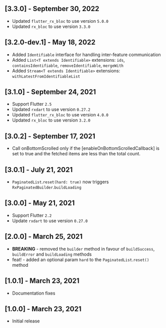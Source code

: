 ## [3.3.0] - September 30, 2022
* Updated `flutter_rx_bloc` to use version `5.0.0`
* Updated `rx_bloc` to use version `3.3.0`

## [3.2.0-dev.1] - May 18, 2022
- Added `Identifiable` interface for handling inter-feature communication
- Added `List<T extends Identifiable>` extensions: `ids`, `containsIdentifiable`, `removeIdentifiable`, `mergeWith`
- Added `Stream<T extends Identifiable>` extensions: `withLatestFromIdentifiableList`

## [3.1.0] - September 24, 2021
* Support Flutter `2.5`
* Updated `rxdart` to use version `0.27.2`
* Updated `flutter_rx_bloc` to use version `4.0.0`
* Updated `rx_bloc` to use version `3.2.0`

## [3.0.2] - September 17, 2021
* Call onBottomScrolled only if the [enableOnBottomScrolledCallback] is set to true and the fetched items are less than the total count.

## [3.0.1] - July 21, 2021
* `PaginatedList`.`reset(hard: true)` now triggers `RxPaginatedBuilder`.`buildLoading`

## [3.0.0] - May 21, 2021
* Support Flutter `2.2`
* Update `rxdart` to use version `0.27.0`

## [2.0.0] - March 25, 2021
* **BREAKING** - removed the `builder` method in favour of `buildSuccess`, `buildError` and `buildLoading` methods
* feat! - added an optional param `hard` to the `PaginatedList`.`reset()` method

## [1.0.1] - March 23, 2021
* Documentation fixes

## [1.0.0] - March 23, 2021
* Initial release


